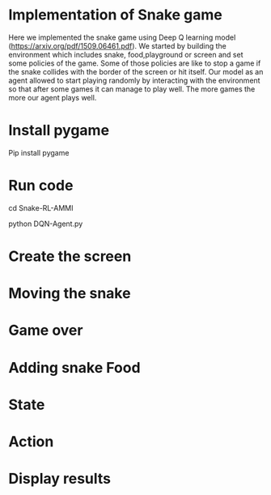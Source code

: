 # Implementation of Snake game 
Here we implemented the snake game using Deep Q learning model (https://arxiv.org/pdf/1509.06461.pdf). We started by building the environment which includes snake, food,playground or screen and set some policies of the game. Some of those policies are like to stop a game if the snake collides with the border of the screen or hit itself. Our model as an agent allowed to start playing randomly by interacting with the environment so that after some games it can manage to play well. The more games the more our agent plays well.

# Install pygame

Pip install pygame

# Run code

cd Snake-RL-AMMI

python DQN-Agent.py


# Create the screen


# Moving the snake



# Game over



# Adding snake Food


# State


# Action


# Display results

